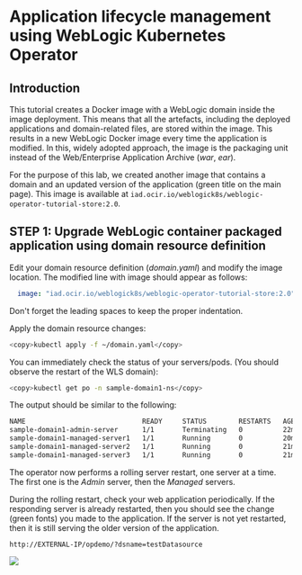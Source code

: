# Application lifecycle management using WebLogic Kubernetes Operator

## Introduction

This tutorial creates a Docker image with a WebLogic domain inside the image deployment. This means that all the artefacts, including the deployed applications and domain-related files, are stored within the image. This results in a new WebLogic Docker image every time the application is modified. In this, widely adopted approach, the image is the packaging unit instead of the Web/Enterprise Application Archive (*war*, *ear*).

For the purpose of this lab, we created another image that contains a domain and an updated version of the application (green title on the main page). This image is available at `iad.ocir.io/weblogick8s/weblogic-operator-tutorial-store:2.0`.

## **STEP 1**: Upgrade WebLogic container packaged application using domain resource definition

Edit  your domain resource definition (*domain.yaml*) and modify the image location. The modified line with image should appear as follows:
```yaml
  image: "iad.ocir.io/weblogick8s/weblogic-operator-tutorial-store:2.0"
```

Don't forget the leading spaces to keep the proper indentation.

Apply the domain resource changes:
```bash
<copy>kubectl apply -f ~/domain.yaml</copy>
```
You can immediately check the status of your servers/pods. (You should observe the restart of the WLS domain):
```bash
<copy>kubectl get po -n sample-domain1-ns</copy>
```
The output should be similar to the following:
```bash
NAME                             READY     STATUS        RESTARTS   AGE
sample-domain1-admin-server      1/1       Terminating   0          22m
sample-domain1-managed-server1   1/1       Running       0          20m
sample-domain1-managed-server2   1/1       Running       0          21m
sample-domain1-managed-server3   1/1       Running       0          21m
```
The operator now performs a rolling server restart, one server at a time. The first one is the *Admin* server, then the *Managed* servers.

During the rolling restart, check your web application periodically. If the responding server is already restarted, then you should see the change (green fonts) you made to the application. If the server is not yet restarted, then it is still serving the older version of the application.

`http://EXTERNAL-IP/opdemo/?dsname=testDatasource`

![](images/update.application/004.check.changes.png)
